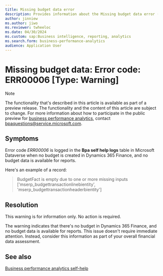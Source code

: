 ```yaml
---
title: Missing budget data error
description: Provides information about the Missing budget data error (error code ERR00006) in business performance analytics in Microsoft Dynamics 365 Finance.
author: jinniew
ms.author: jiwo
ms.reviewer: twheeloc 
ms.date: 04/30/2024
ms.custom: sap:Business intelligence, reporting, analytics
ms.search.form: business-performance-analytics
audience: Application User
---
```

# Missing budget data: Error code: ERR00006 [Type: Warning]

> [!NOTE]
> The functionality that's described in this article is available as part of a preview release. The functionality and the content of this article are subject to change. For more information about how to participate in the public preview for [business performance analytics](/dynamics365/finance/business-performance-analytics/business-performance-analytics-home-page), contact <bpaquestions@service.microsoft.com>.

## Symptoms

Error code *ERR00006* is logged in the **Bpa self help logs** table in Microsoft Dataverse when no budget is created in Dynamics 365 Finance, and no budget data is available for reports.

Here's an example of a record:

> BudgetFact is empty due to one or more missing inputs ['mserp_budgettransactionlinebientity', 'mserp_budgettransactionheaderbientity']

## Resolution

This warning is for information only. No action is required.

The warning indicates that there's no budget in Dynamics 365 Finance, and no budget data is available for reports. This issue doesn't require immediate attention. Instead, consider this information as part of your overall financial data assessment.

## See also

[Business performance analytics self-help](business-performance-analytics-self-help-overview.md)

